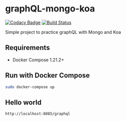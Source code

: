# graphQL-mongo-koa

[![Codacy Badge](https://api.codacy.com/project/badge/Grade/8c36254b03464603a928c2cac38b62aa)](https://app.codacy.com/app/kevinmmartins/graphQL-mongo-koa?utm_source=github.com&utm_medium=referral&utm_content=kevinmmartins/graphQL-mongo-koa&utm_campaign=Badge_Grade_Dashboard)
[![Build Status](https://travis-ci.org/kevinmmartins/graphQL-mongo-koa.svg?branch=master)](https://travis-ci.org/kevinmmartins/graphQL-mongo-koa)

Simple project to practice graphQL with Mongo and Koa

## Requirements

* Docker Compose 1.21.2+

## Run with Docker Compose

```bash
sudo docker-compose up
```

## Hello world

```http
http://localhost:8085/graphql
```
